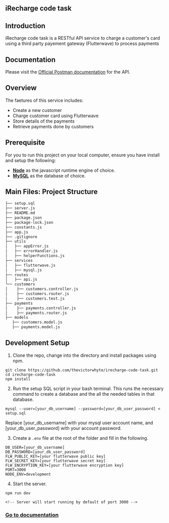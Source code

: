 iRecharge code task
----

## Introduction
iRecharge code task is a RESTful API service to charge a customer's card using a third party payement gateway (Flutterwave) to process payments

## Documentation
Please visit the [Official Postman documentation](https://documenter.getpostman.com/view/10703028/VUr1HtAY) for the API.

## Overview
The faetures of this service includes:
* Create a new customer
* Charge customer card using Flutterwave
* Store details of the payments
* Retrieve payments done by customers

## Prerequisite
For you to run this project on your local computer, ensure you have install and setup the following:
* [**Node**](https://nodejs.org/en/) as the javascript runtime engine of choice.
* [**MySQL**](https://www.mysql.com/downloads/) as the database of choice.

## Main Files: Project Structure
  ```sh
  ├── setup.sql
  ├── server.js 
  ├── README.md
  ├── package.json
  ├── package-lock.json
  ├── constants.js
  ├── app.js
  ├── .gitignore
  ├── utils
  │   ├── appError.js 
  │   ├── errorHandler.js
  │   ├── helperFunctions.js
  ├── services
  │   ├── flutterwave.js 
  │   ├── mysql.js
  ├── routes
  │   ├── api.js
  └── customers
  │    ├── customers.controller.js
  │    ├── customers.router.js
  │    ├── customers.test.js
  ├── payments
  │    ├── payments.controller.js
  │    ├── payments.router.js
  ├── models
     ├── customers.model.js 
     ├── payments.model.js
  ```

## Development Setup
1. Clone the repo, change into the directory and install packages using npm.
```
git clone https://github.com/thevictorwhyte/irecharge-code-task.git
cd irecharge-code-task
npm install
```

2. Run the setup SQL script in your bash terminal. This runs the necessary command to create a database and the all the needed tables in that database.
```
mysql --user=[your_db_username] --password=[your_db_user_password] < setup.sql
```
Replace [your_db_username] with your mysql user account name, and [your_db_user_password] with your account password.

3. Create a `.env` file at the root of the folder and fill in the following.
```
DB_USER=[your_db_username]
DB_PASSWORD=[your_db_user_password]
FLW_PUBLIC_KEY=[your flutterwave public key]
FLW_SECRET_KEY=[your flutterwave secret key]
FLW_ENCRYPTION_KEY=[your flutterwave encryption key]
PORT=3000
NODE_ENV=development
```

4. Start the server.
```
npm run dev

<!-- Server will start running by default of port 3000 -->
```


### [Go to documentation](https://documenter.getpostman.com/view/10703028/VUr1HtAY) 